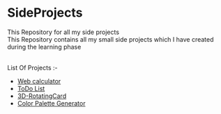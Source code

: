# SideProjects
This Repository for all my side projects 
<br>
This Repository contains all my small side projects which I have created during the learning phase 

<br>
List Of Projects :- 
<ul>
    <li><a href="https://shivchevli.github.io/SideProjects/WebCalculator/">Web calculator</a></li>
    <li><a href="https://github.com/ShivChevli/SideProjects/tree/main/TodoApp">ToDo List</a></li>
    <li><a href="https://shivchevli.github.io/SideProjects/3D-RotatingCard/"> 3D-RotatingCard</a></li>
    <li><a href="https://shivchevli.github.io/SideProjects/ColorPaletteGenretor/">Color Palette Generator</a></li>
</ul>